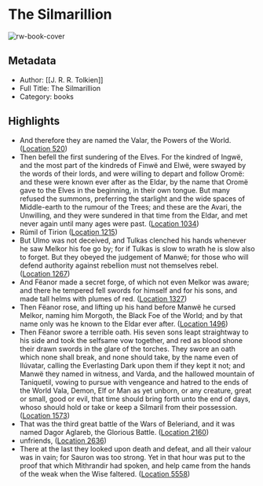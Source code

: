 # The Silmarillion

![rw-book-cover](https://images-na.ssl-images-amazon.com/images/I/41%2Bg6OpHENL._SL200_.jpg)

## Metadata
- Author: [[J. R. R. Tolkien]]
- Full Title: The Silmarillion
- Category: books

## Highlights
- And therefore they are named the Valar, the Powers of the World. ([Location 520](https://readwise.io/to_kindle?action=open&asin=B004L9MFAY&location=520))
- Then befell the first sundering of the Elves. For the kindred of Ingwë, and the most part of the kindreds of Finwë and Elwë, were swayed by the words of their lords, and were willing to depart and follow Oromë: and these were known ever after as the Eldar, by the name that Oromë gave to the Elves in the beginning, in their own tongue. But many refused the summons, preferring the starlight and the wide spaces of Middle-earth to the rumour of the Trees; and these are the Avari, the Unwilling, and they were sundered in that time from the Eldar, and met never again until many ages were past. ([Location 1034](https://readwise.io/to_kindle?action=open&asin=B004L9MFAY&location=1034))
- Rúmil of Tirion ([Location 1215](https://readwise.io/to_kindle?action=open&asin=B004L9MFAY&location=1215))
- But Ulmo was not deceived, and Tulkas clenched his hands whenever he saw Melkor his foe go by; for if Tulkas is slow to wrath he is slow also to forget. But they obeyed the judgement of Manwë; for those who will defend authority against rebellion must not themselves rebel. ([Location 1267](https://readwise.io/to_kindle?action=open&asin=B004L9MFAY&location=1267))
- And Fëanor made a secret forge, of which not even Melkor was aware; and there he tempered fell swords for himself and for his sons, and made tall helms with plumes of red. ([Location 1327](https://readwise.io/to_kindle?action=open&asin=B004L9MFAY&location=1327))
- Then Fëanor rose, and lifting up his hand before Manwë he cursed Melkor, naming him Morgoth, the Black Foe of the World; and by that name only was he known to the Eldar ever after. ([Location 1496](https://readwise.io/to_kindle?action=open&asin=B004L9MFAY&location=1496))
- Then Fëanor swore a terrible oath. His seven sons leapt straightway to his side and took the selfsame vow together, and red as blood shone their drawn swords in the glare of the torches. They swore an oath which none shall break, and none should take, by the name even of Ilúvatar, calling the Everlasting Dark upon them if they kept it not; and Manwë they named in witness, and Varda, and the hallowed mountain of Taniquetil, vowing to pursue with vengeance and hatred to the ends of the World Vala, Demon, Elf or Man as yet unborn, or any creature, great or small, good or evil, that time should bring forth unto the end of days, whoso should hold or take or keep a Silmaril from their possession. ([Location 1573](https://readwise.io/to_kindle?action=open&asin=B004L9MFAY&location=1573))
- That was the third great battle of the Wars of Beleriand, and it was named Dagor Aglareb, the Glorious Battle. ([Location 2160](https://readwise.io/to_kindle?action=open&asin=B004L9MFAY&location=2160))
- unfriends, ([Location 2636](https://readwise.io/to_kindle?action=open&asin=B004L9MFAY&location=2636))
- There at the last they looked upon death and defeat, and all their valour was in vain; for Sauron was too strong. Yet in that hour was put to the proof that which Mithrandir had spoken, and help came from the hands of the weak when the Wise faltered. ([Location 5558](https://readwise.io/to_kindle?action=open&asin=B004L9MFAY&location=5558))
